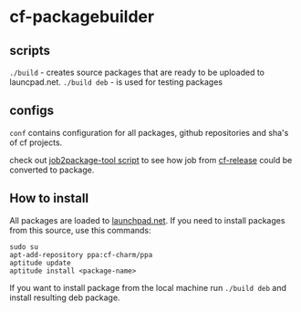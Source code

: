 cf-packagebuilder
=================

scripts
---

`./build` - creates source packages that are ready to be uploaded to launcpad.net.
`./build deb` - is used for testing packages

configs
---
`conf` contains configuration for all packages, github repositories and sha's of cf projects. 

check out [job2package-tool script](https://github.com/Altoros/cf-job2package-tool/blob/master/build.rb) to see how job from [cf-release](https://github.com/cloudfoundry/cf-release) could be converted to package.


How to install
---
All packages are loaded to [launchpad.net](https://launchpad.net/~cf-charm). If you need to install packages from this source, use this commands:
```
sudo su
apt-add-repository ppa:cf-charm/ppa 
aptitude update
aptitude install <package-name>
```

If you want to install package from the local machine run `./build deb` and install resulting deb package.

